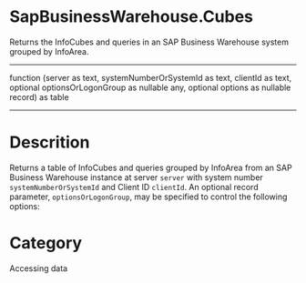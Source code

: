 ﻿# SapBusinessWarehouse.Cubes
Returns the InfoCubes and queries in an SAP Business Warehouse system grouped by InfoArea.
***
function (server as text, systemNumberOrSystemId as text, clientId as text, optional optionsOrLogonGroup as nullable any, optional options as nullable record) as table
***
# Descrition 
Returns a table of InfoCubes and queries grouped by InfoArea from an SAP Business Warehouse instance at server <code>server</code> with system number <code>systemNumberOrSystemId</code> and Client ID <code>clientId</code>. An optional record parameter, <code>optionsOrLogonGroup</code>, may be specified to control the following options:
    
    
# Category 
Accessing data
